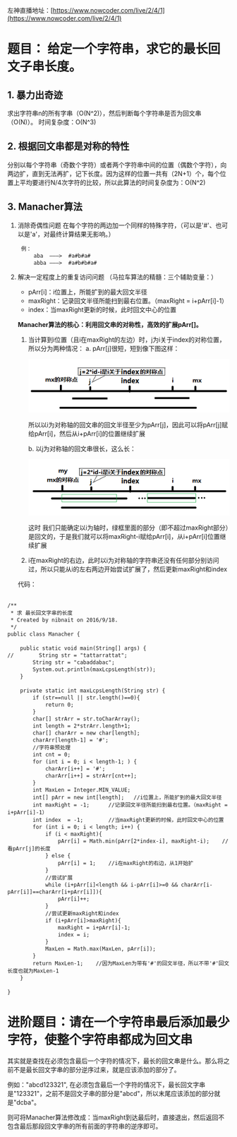 左神直播地址：[https://www.nowcoder.com/live/2/4/1](https://www.nowcoder.com/live/2/4/1)

# 题目： 给定一个字符串，求它的最长回文子串长度。

## 1. 暴力出奇迹
求出字符串n的所有字串（O(N^2)），然后判断每个字符串是否为回文串（O(N)）。
    时间复杂度：O(N^3)
    
## 2. 根据回文串都是对称的特性
分别以每个字符串（奇数个字符）或者两个字符串中间的位置（偶数个字符），向两边扩，直到无法再扩，记下长度。因为这样的位置一共有（2N+1）个，每个位置上平均要进行N/4次字符的比较，所以此算法的时间复杂度为：O(N^2)
    
## 3. Manacher算法
1. 消除奇偶性问题
    在每个字符的两边加一个同样的特殊字符，（可以是'#'、也可以是'a'，对最终计算结果无影响。）

        例：    
            aba  ———>  #a#b#a#
            abba ———>  #a#b#b#a#

2. 解决一定程度上的重复访问问题
    （马拉车算法的精髓：三个辅助变量：）
     - pArr[i]：i位置上，所能扩到的最大回文半径
     - maxRight：记录回文半径所能扫到最右位置。（maxRight = i+pArr[i]-1）
     - index：当maxRight更新的时候，此时回文中心的位置

    **Manacher算法的核心：利用回文串的对称性，高效的扩展pArr[]。**
    
    1. 当计算到i位置（且i在maxRight的左边）时，j为i关于index的对称位置，所以分为两种情况：
        a. pArr[j]很短，短到像下图这样：
        
        ![Manacher-1](../../image/Manacher算法-1.png)
        
        所以以i为对称轴的回文串的回文半径至少为pArr[j]，因此可以将pArr[j]赋给pArr[i]，然后从i+pArr[i]的位置继续扩展
        
        b. 以j为对称轴的回文串很长，这么长：
        
        ![Manacher-2](../../image/Manacher算法-2.png)
        
        这时 我们只能确定以i为轴时，绿框里面的部分（即不超过maxRight部分）是回文的，于是我们就可以将maxRight-i赋给pArr[i]，从i+pArr[i]位置继续扩展
        
    2. i在maxRight的右边，此时以i为对称轴的字符串还没有任何部分别访问过，所以只能从i的左右两边开始尝试扩展了，然后更新maxRight和index
    
    代码：
    
```

/**
 * 求 最长回文字串的长度
 * Created by nibnait on 2016/9/18.
 */
public class Manacher {

    public static void main(String[] args) {
//        String str = "tattarrattat";
        String str = "cabaddabac";
        System.out.println(maxLcpsLength(str));
    }

    private static int maxLcpsLength(String str) {
        if (str==null || str.length()==0){
            return 0;
        }
        char[] strArr = str.toCharArray();
        int length = 2*strArr.length+1;
        char[] charArr = new char[length];
        charArr[length-1] = '#';
        //字符串预处理
        int cnt = 0;
        for (int i = 0; i < length-1; ) {
            charArr[i++] = '#';
            charArr[i++] = strArr[cnt++];
        }
        int MaxLen = Integer.MIN_VALUE;
        int[] pArr = new int[length];   //i位置上，所能扩到的最大回文半径
        int maxRight = -1;      //记录回文半径所能扫到最右位置。（maxRight = i+pArr[i]-1）
        int index  = -1;        //当maxRight更新的时候，此时回文中心的位置
        for (int i = 0; i < length; i++) {
            if (i < maxRight){
                pArr[i] = Math.min(pArr[2*index-i], maxRight-i);    //看pArr[j]的长度
            } else {
                pArr[i] = 1;    //i在maxRight的右边，从1开始扩
            }
            //尝试扩展
            while (i+pArr[i]<length && i-pArr[i]>=0 && charArr[i-pArr[i]]==charArr[i+pArr[i]]){
                pArr[i]++;
            }
            //尝试更新maxRight和index
            if (i+pArr[i]>maxRight){
                maxRight = i+pArr[i]-1;
                index = i;
            }
            MaxLen = Math.max(MaxLen, pArr[i]);
        }
        return MaxLen-1;    //因为MaxLen为带有'#'的回文半径，所以不带'#'回文长度也就为MaxLen-1
    }

}

```
          
          
# 进阶题目：请在一个字符串最后添加最少字符，使整个字符串都成为回文串
其实就是查找在必须包含最后一个字符的情况下，最长的回文串是什么。那么将之前不是最长回文字串的部分逆序过来，就是应该添加的部分了。

例如："abcd123321", 在必须包含最后一个字符的情况下，最长回文字串是"123321"，之前不是回文子串的部分是"abcd"，所以末尾应该添加的部分就是"dcba"。

则可将Manacher算法修改成：当maxRight到达最后时，直接退出，然后返回不包含最后那段回文字串的所有前面的字符串的逆序即可。


    

